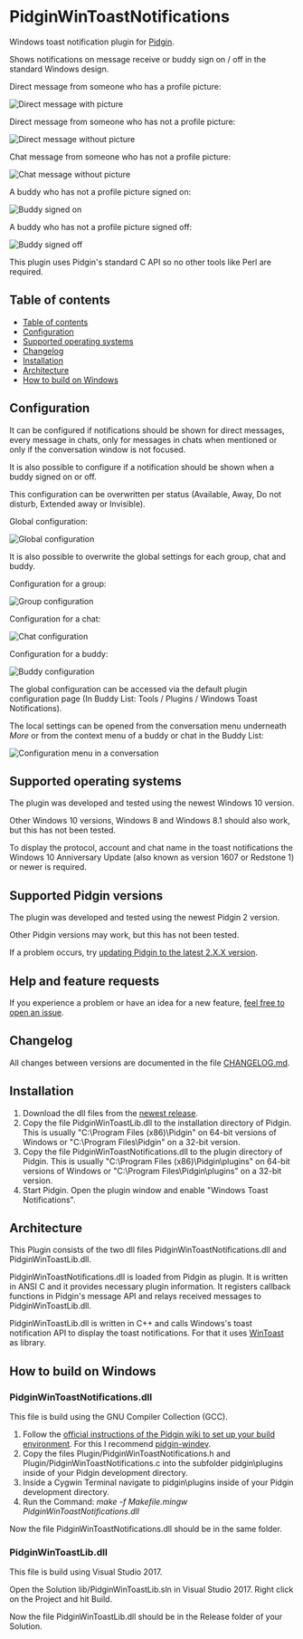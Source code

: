 # PidginWinToastNotifications

Windows toast notification plugin for [Pidgin](https://pidgin.im/).

Shows notifications on message receive or buddy sign on / off in the standard Windows design.

Direct message from someone who has a profile picture:

![Direct message with picture](./img/direct_with_picture.jpg "Direct message with picture")

Direct message from someone who has not a profile picture:

![Direct message without picture](./img/direct_without_picture.jpg "Direct message without picture")

Chat message from someone who has not a profile picture:

![Chat message without picture](./img/chat_without_picture.jpg "Chat message without picture")

A buddy who has not a profile picture signed on:

![Buddy signed on](./img/sign_on.jpg "Buddy signed on")

A buddy who has not a profile picture signed off:

![Buddy signed off](./img/sign_off.jpg "Buddy signed off")

This plugin uses Pidgin's standard C API so no other tools like Perl are required.

## Table of contents

* [Table of contents](#table-of-contents)
* [Configuration](#configuration)
* [Supported operating systems](#supported-operating-systems)
* [Changelog](#changelog)
* [Installation](#installation)
* [Architecture](#architecture)
* [How to build on Windows](#how-to-build-on-windows)

## Configuration

It can be configured if notifications should be shown for direct messages, every message in chats, only for messages in chats when mentioned or only if the conversation window is not focused.

It is also possible to configure if a notification should be shown when a buddy signed on or off.

This configuration can be overwritten per status (Available, Away, Do not disturb, Extended away or Invisible).

Global configuration:

![Global configuration](./img/configuration.png "Configuration")

It is also possible to overwrite the global settings for each group, chat and buddy.

Configuration for a group:

![Group configuration](./img/configuration_group.png "Configuration for group")

Configuration for a chat:

![Chat configuration](./img/configuration_chat.png "Configuration for chat")

Configuration for a buddy:

![Buddy configuration](./img/configuration_buddy.png "Configuration for buddy")

The global configuration can be accessed via the default plugin configuration page (In Buddy List: Tools / Plugins / Windows Toast Notifications).

The local settings can be opened from the conversation menu underneath *More* or from the context menu of a buddy or chat in the Buddy List:

![Configuration menu in a conversation](./img/configuration_menu.png "Open settings for a conversation")

## Supported operating systems

The plugin was developed and tested using the newest Windows 10 version.

Other Windows 10 versions, Windows 8 and Windows 8.1 should also work, but this has not been tested.

To display the protocol, account and chat name in the toast notifications the Windows 10 Anniversary Update (also known as version 1607 or Redstone 1) or newer is required.

## Supported Pidgin versions

The plugin was developed and tested using the newest Pidgin 2 version.

Other Pidgin versions may work, but this has not been tested.

If a problem occurs, try [updating Pidgin to the latest 2.X.X version](https://pidgin.im/).

## Help and feature requests

If you experience a problem or have an idea for a new feature, [feel free to open an issue](https://github.com/ChristianGalla/PidginWinToastNotifications/issues).

## Changelog

All changes between versions are documented in the file [CHANGELOG.md](./CHANGELOG.md).

## Installation

1. Download the dll files from the [newest release](https://github.com/ChristianGalla/PidginWinToastNotifications/releases/latest).
2. Copy the file PidginWinToastLib.dll to the installation directory of Pidgin. This is usually "C:\Program Files (x86)\Pidgin" on 64-bit versions of Windows or "C:\Program Files\Pidgin" on a 32-bit version.
3. Copy the file PidginWinToastNotifications.dll to the plugin directory of Pidgin. This is usually "C:\Program Files (x86)\Pidgin\plugins" on 64-bit versions of Windows or "C:\Program Files\Pidgin\plugins" on a 32-bit version.
4. Start Pidgin. Open the plugin window and enable "Windows Toast Notifications".

## Architecture

This Plugin consists of the two dll files PidginWinToastNotifications.dll and PidginWinToastLib.dll.

PidginWinToastNotifications.dll is loaded from Pidgin as plugin. It is written in ANSI C and it provides necessary plugin information. It registers callback functions in Pidgin's message API and relays received messages to PidginWinToastLib.dll.

PidginWinToastLib.dll is written in C++ and calls Windows's toast notification API to display the toast notifications. For that it uses [WinToast](https://github.com/mohabouje/WinToast) as library.

## How to build on Windows

### PidginWinToastNotifications.dll

This file is build using the GNU Compiler Collection (GCC).

1. Follow the [official instructions of the Pidgin wiki to set up your build environment](https://developer.pidgin.im/wiki/BuildingWinPidgin#Setupyourbuildenvironment). For this I recommend [pidgin-windev](https://github.com/renatosilva/pidgin-windev).
2. Copy the files Plugin/PidginWinToastNotifications.h and Plugin/PidginWinToastNotifications.c into the subfolder pidgin\plugins inside of your Pidgin development directory.
3. Inside a Cygwin Terminal navigate to pidgin\plugins inside of your Pidgin development directory.
4. Run the Command: *make -f Makefile.mingw PidginWinToastNotifications.dll*

Now the file PidginWinToastNotifications.dll should be in the same folder.

### PidginWinToastLib.dll

This file is build using Visual Studio 2017.

Open the Solution lib/PidginWinToastLib.sln in Visual Studio 2017. Right click on the Project and hit Build.

Now the file PidginWinToastLib.dll should be in the Release folder of your Solution.
